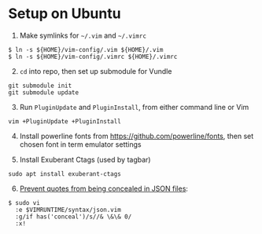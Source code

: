 # Setup on Ubuntu

1. Make symlinks for `~/.vim` and `~/.vimrc`

```
$ ln -s ${HOME}/vim-config/.vim ${HOME}/.vim
$ ln -s ${HOME}/vim-config/.vimrc ${HOME}/.vimrc
```

2. `cd` into repo, then set up submodule for Vundle

```
git submodule init
git submodule update
```

3. Run `PluginUpdate` and `PluginInstall`, from either command line or Vim

```
vim +PluginUpdate +PluginInstall
```

4. Install powerline fonts from https://github.com/powerline/fonts, then set chosen font in term emulator settings

5. Install Exuberant Ctags (used by tagbar)

```
sudo apt install exuberant-ctags
```

6. [Prevent quotes from being concealed in JSON files](https://github.com/Yggdroot/indentLine/issues/140):

```
$ sudo vi
  :e $VIMRUNTIME/syntax/json.vim
  :g/if has('conceal')/s//& \&\& 0/
  :x!
```
